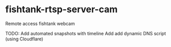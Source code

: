 # fishtank-rtsp-server-cam

Remote access fishtank webcam

TODO:
Add automated snapshots with timeline
Add add dynamic DNS script (using Cloudflare)
